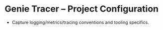 # Genie Tracer – Project Configuration
- Capture logging/metrics/tracing conventions and tooling specifics.
